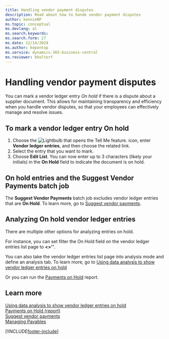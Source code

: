 ```yaml
---
title: Handling vendor payment disputes
description: Read about how to hande vendor payment disputes
author: kennieNP
ms.topic: conceptual
ms.devlang: al
ms.search.keywords:
ms.search.form: 27
ms.date: 12/14/2024
ms.author: kepontop
ms.service: dynamics-365-business-central
ms.reviewer: bholtorf
---
```


# Handling vendor payment disputes

You can mark a vendor ledger entry *On hold* if there is a dispute about a supplier document. This allows for maintaining transparency and efficiency when you handle vendor disputes, so that your employees can effectively manage and resolve issues.

## To mark a vendor ledger entry On hold

1. Choose the ![Lightbulb that opens the Tell Me feature.](media/ui-search/search_small.png "Tell me what you want to do") icon, enter **Vendor ledger entries**, and then choose the related link.
2. Select the entry that you want to mark.
3. Choose **Edit List**. You can now enter up to 3 characters (likely your initials) in the **On Hold** field to indicate the document is on hold. 

## On hold entries and the Suggest Vendor Payments batch job

The **Suggest Vendor Payments** batch job excludes vendor ledger entries that are **On Hold**. To learn more, go to [Suggest vendor payments](payables-how-suggest-vendor-payments.md).


## Analyzing On hold vendor ledger entries 

There are multiple other options for analyzing entries on hold. 

For instance, you can set filter the On Hold field on the vendor ledger entries list page to **<>''**.

You can also take the vendor ledger entries list page into analysis mode and define an analysis tab. To learn more, go to
[Using data analysis to show vendor ledger entries on hold](ad-hoc-analysis-purchasing.md#example-finance-accounts-payable---vendor-ledger-entries-on-hold)

Or you can run the [Payments on Hold](reports/report-319.md) report.


## Learn more

[Using data analysis to show vendor ledger entries on hold](ad-hoc-analysis-purchasing.md#example-finance-accounts-payable---vendor-ledger-entries-on-hold)  
[Payments on Hold (report)](reports/report-319.md)  
[Suggest vendor payments](payables-how-suggest-vendor-payments.md)  
[Managing Payables](payables-manage-payables.md)  


[!INCLUDE[footer-include](includes/footer-banner.md)]